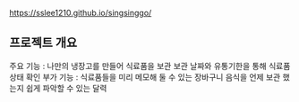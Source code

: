 https://sslee1210.github.io/singsinggo/
## 프로젝트 개요
주요 기능 :
 나만의 냉장고를 만들어 식료품을 보관
 보관 날짜와 유통기한을 통해 식료품 상태 확인
부가 기능 : 
 식료품들을 미리 메모해 둘 수 있는 장바구니
 음식을 언제 보관 했는지 쉽게 파악할 수 있는 달력
